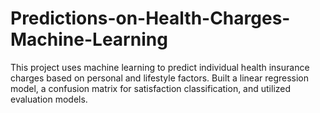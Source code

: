 # Predictions-on-Health-Charges-Machine-Learning
This project uses machine learning to predict individual health insurance charges based on personal and lifestyle factors. Built a linear regression model, a confusion matrix for satisfaction classification, and utilized evaluation models.

